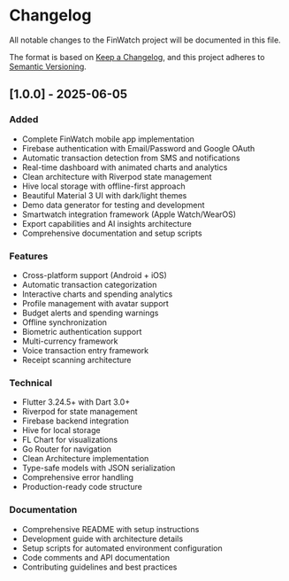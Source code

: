 # Changelog

All notable changes to the FinWatch project will be documented in this file.

The format is based on [Keep a Changelog](https://keepachangelog.com/en/1.0.0/),
and this project adheres to [Semantic Versioning](https://semver.org/spec/v2.0.0.html).

## [1.0.0] - 2025-06-05

### Added
- Complete FinWatch mobile app implementation
- Firebase authentication with Email/Password and Google OAuth
- Automatic transaction detection from SMS and notifications
- Real-time dashboard with animated charts and analytics
- Clean architecture with Riverpod state management
- Hive local storage with offline-first approach
- Beautiful Material 3 UI with dark/light themes
- Demo data generator for testing and development
- Smartwatch integration framework (Apple Watch/WearOS)
- Export capabilities and AI insights architecture
- Comprehensive documentation and setup scripts

### Features
- Cross-platform support (Android + iOS)
- Automatic transaction categorization
- Interactive charts and spending analytics
- Profile management with avatar support
- Budget alerts and spending warnings
- Offline synchronization
- Biometric authentication support
- Multi-currency framework
- Voice transaction entry framework
- Receipt scanning architecture

### Technical
- Flutter 3.24.5+ with Dart 3.0+
- Riverpod for state management
- Firebase backend integration
- Hive for local storage
- FL Chart for visualizations
- Go Router for navigation
- Clean Architecture implementation
- Type-safe models with JSON serialization
- Comprehensive error handling
- Production-ready code structure

### Documentation
- Comprehensive README with setup instructions
- Development guide with architecture details
- Setup scripts for automated environment configuration
- Code comments and API documentation
- Contributing guidelines and best practices